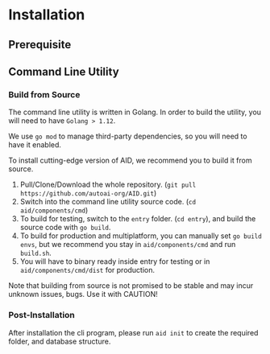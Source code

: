 # Installation

## Prerequisite

## Command Line Utility

### Build from Source

The command line utility is written in Golang. In order to build the utility, you will need to have ```Golang > 1.12```.

We use ```go mod``` to manage third-party dependencies, so you will need to have it enabled.

To install cutting-edge version of AID, we recommend you to build it from source.

1. Pull/Clone/Download the whole repository. (`git pull https://github.com/autoai-org/AID.git`)
2. Switch into the command line utility source code. (`cd aid/components/cmd`)
3. To build for testing, switch to the ```entry``` folder. (`cd entry`), and build the source code with ```go build```.
4. To build for production and multiplatform, you can manually set ```go build envs```, but we recommend you stay in ```aid/components/cmd``` and run ```build.sh```.
5. You will have to binary ready inside entry for testing or in ```aid/components/cmd/dist``` for production.

Note that building from source is not promised to be stable and may incur unknown issues, bugs. Use it with CAUTION!

### Post-Installation

After installation the cli program, please run ```aid init``` to create the required folder, and database structure.